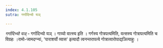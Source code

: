 ```yaml
---
index: 4.1.105
sutra: गर्गादिभ्यो यञ्

---
```

_गर्गादिभ्यो यञ्_ - गर्गादिभ्यो यञ् । गाग्र्यो वात्स्य इति । गर्गस्य गोत्रपत्यमिति, वत्सस्य गोत्रापत्यमिति च विग्रहः ।रामो-जामदग्न्यः॑, 'पाराशर्यो व्यास' इत्यादौ त्वनन्तरापत्ये गोत्रात्वारोपाद्यञित्याहुः ।